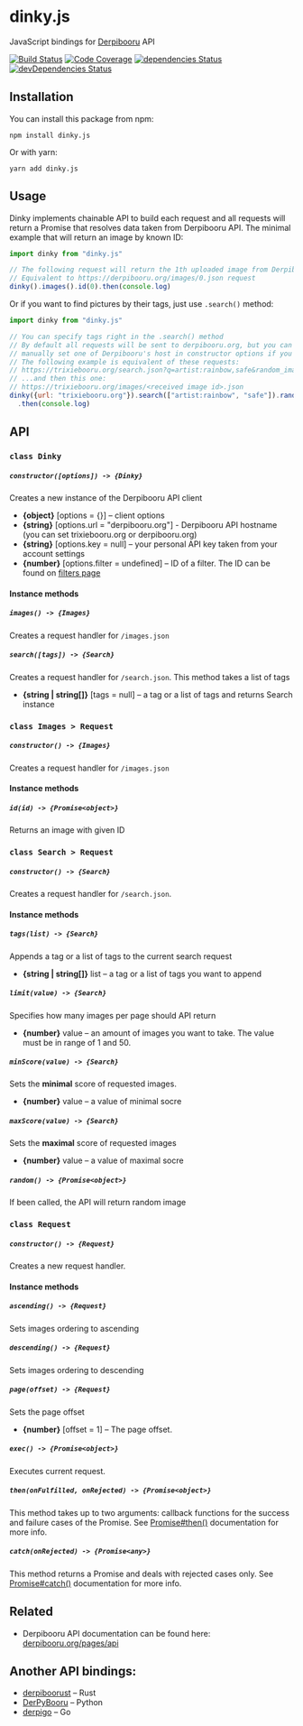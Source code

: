 # dinky.js

JavaScript bindings for [Derpibooru](https://derpibooru.org) API

[![Build Status](https://travis-ci.org/octet-stream/dinky.svg?branch=master)](https://travis-ci.org/octet-stream/dinky)
[![Code Coverage](https://codecov.io/github/octet-stream/dinky/coverage.svg?branch=master)](https://codecov.io/github/octet-stream/dinky?branch=master)
[![dependencies Status](https://david-dm.org/octet-stream/dinky/status.svg)](https://david-dm.org/octet-stream/dinky)
[![devDependencies Status](https://david-dm.org/octet-stream/dinky/dev-status.svg)](https://david-dm.org/octet-stream/dinky?type=dev)

## Installation

You can install this package from npm:

```
npm install dinky.js
```

Or with yarn:

```
yarn add dinky.js
```

## Usage

Dinky implements chainable API to build each request and all requests will return a Promise that resolves data taken from Derpibooru API.
The minimal example that will return an image by known ID:

```js
import dinky from "dinky.js"

// The following request will return the 1th uploaded image from Derpibooru.
// Equivalent to https://derpibooru.org/images/0.json request
dinky().images().id(0).then(console.log)
```

Or if you want to find pictures by their tags, just use `.search()` method:

```js
import dinky from "dinky.js"

// You can specify tags right in the .search() method
// By default all requests will be sent to derpibooru.org, but you can
// manually set one of Derpibooru's host in constructor options if you need.
// The following example is equivalent of these requests:
// https://trixiebooru.org/search.json?q=artist:rainbow,safe&random_image=true
// ...and then this one:
// https://trixiebooru.org/images/<received image id>.json
dinky({url: "trixiebooru.org"}).search(["artist:rainbow", "safe"]).random()
  .then(console.log)
```

## API

### `class Dinky`

##### `constructor([options]) -> {Dinky}`

Creates a new instance of the Derpibooru API client

  - **{object}** [options = {}] – client options
  - **{string}** [options.url = "derpibooru.org"] - Derpibooru API hostname (you can set trixiebooru.org or derpibooru.org)
  - **{string}** [options.key = null] – your personal API key taken from your account settings
  - **{number}** [options.filter = undefined] – ID of a filter. The ID can be found on [filters page](https://derpibooru.org/filters)

#### Instance methods

##### `images() -> {Images}`

Creates a request handler for `/images.json`

##### `search([tags]) -> {Search}`

Creates a request handler for `/search.json`. This method takes a list of tags

  - **{string | string[]}** [tags = null] – a tag or a list of tags and returns Search instance

### `class Images > Request`

##### `constructor() -> {Images}`

Creates a request handler for `/images.json`

#### Instance methods

##### `id(id) -> {Promise<object>}`

Returns an image with given ID

### `class Search > Request`

##### `constructor() -> {Search}`

Creates a request handler for `/search.json`.

#### Instance methods

##### `tags(list) -> {Search}`

Appends a tag or a list of tags to the current search request

  - **{string | string[]}** list – a tag or a list of tags you want to append

##### `limit(value) -> {Search}`

Specifies how many images per page should API return

  - **{number}** value – an amount of images you want to take.
    The value must be in range of 1 and 50.

##### `minScore(value) -> {Search}`

Sets the **minimal** score of requested images.

  - **{number}** value – a value of minimal socre

##### `maxScore(value) -> {Search}`

Sets the **maximal** score of requested images

  - **{number}** value – a value of maximal socre

##### `random() -> {Promise<object>}`

If been called, the API will return random image

### `class Request`

##### `constructor() -> {Request}`

Creates a new request handler.

#### Instance methods

##### `ascending() -> {Request}`

Sets images ordering to ascending

##### `descending() -> {Request}`

Sets images ordering to descending

##### `page(offset) -> {Request}`

Sets the page offset

  - **{number}** [offset = 1] – The page offset.

##### `exec() -> {Promise<object>}`

Executes current request.

##### `then(onFulfilled, onRejected) -> {Promise<object>}`

This method takes up to two arguments: callback functions for the success and failure cases of the Promise.
See [Promise#then()](https://developer.mozilla.org/en-US/docs/Web/JavaScript/Reference/Global_Objects/Promise/then) documentation for more info.

##### `catch(onRejected) -> {Promise<any>}`

This method returns a Promise and deals with rejected cases only.
See [Promise#catch()](https://developer.mozilla.org/en-US/docs/Web/JavaScript/Reference/Global_Objects/Promise/catch) documentation for more info.

## Related

* Derpibooru API documentation can be found here: [derpibooru.org/pages/api](https://derpibooru.org/pages/api)

## Another API bindings:
* [derpiboorust](https://github.com/Ralvke/derpiboorust) – Rust
* [DerPyBooru](https://github.com/joshua-stone/DerPyBooru) – Python
* [derpigo](https://github.com/Xe/derpigo) – Go
